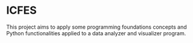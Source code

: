 # ICFES
This project aims to apply some programming foundations concepts and Python functionalities applied to a data analyzer and visualizer program.

